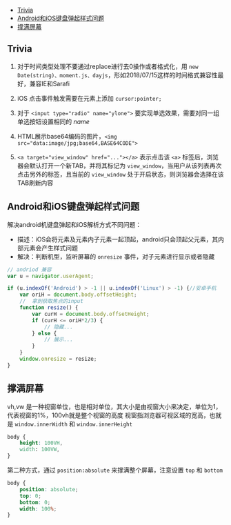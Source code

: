 <!-- MarkdownTOC -->

- [Trivia](#trivia)
- [Android和iOS键盘弹起样式问题](#android%E5%92%8Cios%E9%94%AE%E7%9B%98%E5%BC%B9%E8%B5%B7%E6%A0%B7%E5%BC%8F%E9%97%AE%E9%A2%98)
- [撑满屏幕](#%E6%92%91%E6%BB%A1%E5%B1%8F%E5%B9%95)

<!-- /MarkdownTOC -->

## Trivia

1. 对于时间类型处理不要通过replace进行去0操作或者格式化，用 `new Date(string)、moment.js、dayjs`，形如2018/07/15这样的时间格式兼容性最好，兼容IE和Sarafi

2. iOS 点击事件触发需要在元素上添加 `cursor:pointer;`

3. 对于 `<input type="radio" name="ylone">` 要实现单选效果，需要对同一组单选按钮设置相同的 *name*

4. HTML展示base64编码的图片，`<img src="data:image/jpg;base64,BASE64CODE">`

5. `<a target="view_window" href="..."></a>` 表示点击该 `<a>` 标签后，浏览器会默认打开一个新TAB，并将其标记为 `view_window`，当用户从该列表再次点击另外的标签，且当前的 `view_window` 处于开启状态，则浏览器会选择在该TAB刷新内容


## Android和iOS键盘弹起样式问题

解决android机键盘弹起和iOS解析方式不同问题：

- 描述：iOS会将元素及元素内子元素一起顶起，android只会顶起父元素，其内部元素会产生样式问题
- 解决：判断机型，监听屏幕的 `onresize` 事件，对子元素进行显示或者隐藏

```javascript
// andriod 兼容
var u = navigator.userAgent;

if (u.indexOf('Android') > -1 || u.indexOf('Linux') > -1) {//安卓手机
    var oriH = document.body.offsetHeight;
    //  拿到获取焦点的input
    function resize() {
        var curH = document.body.offsetHeight;
        if (curH <= oriH*2/3) {
            // 隐藏...
        } else {
            // 展示...
        }
    }
    window.onresize = resize;
}
```


## 撑满屏幕

vh,vw 是一种视窗单位，也是相对单位，其大小是由视窗大小来决定，单位为1，代表视窗的1%，100vh就是整个视窗的高度
视窗指浏览器可视区域的宽高，也就是 `window.innerWidth` 和 `window.innerHeight`

```css
body {
    height: 100VH,
    width: 100VW,
} 
```

第二种方式，通过 `position:absolute` 来撑满整个屏幕，注意设置 `top` 和 `bottom`

```css
body {
    position: absolute;
    top: 0;
    bottom: 0;
    width: 100%;
}
```